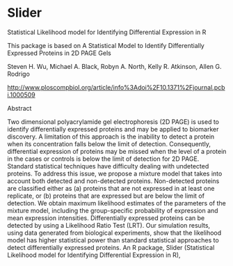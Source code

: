 Slider
======

Statistical Likelihood model for Identifying Differential Expression in R

This package is based on 
A Statistical Model to Identify Differentially Expressed Proteins in 2D PAGE Gels

Steven H. Wu, Michael A. Black, Robyn A. North, Kelly R. Atkinson, Allen G. Rodrigo

http://www.ploscompbiol.org/article/info%3Adoi%2F10.1371%2Fjournal.pcbi.1000509

Abstract

Two dimensional polyacrylamide gel electrophoresis (2D PAGE) is used to identify differentially expressed proteins and may be applied to biomarker discovery. A limitation of this approach is the inability to detect a protein when its concentration falls below the limit of detection. Consequently, differential expression of proteins may be missed when the level of a protein in the cases or controls is below the limit of detection for 2D PAGE. Standard statistical techniques have difficulty dealing with undetected proteins. To address this issue, we propose a mixture model that takes into account both detected and non-detected proteins. Non-detected proteins are classified either as (a) proteins that are not expressed in at least one replicate, or (b) proteins that are expressed but are below the limit of detection. We obtain maximum likelihood estimates of the parameters of the mixture model, including the group-specific probability of expression and mean expression intensities. Differentially expressed proteins can be detected by using a Likelihood Ratio Test (LRT). Our simulation results, using data generated from biological experiments, show that the likelihood model has higher statistical power than standard statistical approaches to detect differentially expressed proteins. An R package, Slider (Statistical Likelihood model for Identifying Differential Expression in R), 

